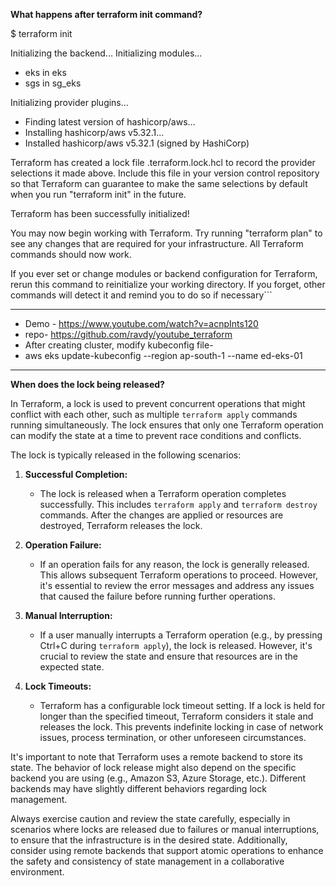 **What happens after terraform init command?**

$ terraform init

Initializing the backend...
Initializing modules...
- eks in eks
- sgs in sg_eks

Initializing provider plugins...
- Finding latest version of hashicorp/aws...
- Installing hashicorp/aws v5.32.1...
- Installed hashicorp/aws v5.32.1 (signed by HashiCorp)

Terraform has created a lock file .terraform.lock.hcl to record the provider
selections it made above. Include this file in your version control repository
so that Terraform can guarantee to make the same selections by default when
you run "terraform init" in the future.

Terraform has been successfully initialized!

You may now begin working with Terraform. Try running "terraform plan" to see
any changes that are required for your infrastructure. All Terraform commands
should now work.

If you ever set or change modules or backend configuration for Terraform,
rerun this command to reinitialize your working directory. If you forget, other
commands will detect it and remind you to do so if necessary```

____________________________________________________________________________________________________________________________

- Demo - https://www.youtube.com/watch?v=acnpInts120
- repo- https://github.com/ravdy/youtube_terraform
- After creating cluster, modify kubeconfig file-
- aws eks update-kubeconfig --region ap-south-1 --name ed-eks-01

____________________________________________________________________________________________________________________________

**When does the lock being released?**

In Terraform, a lock is used to prevent concurrent operations that might conflict with each other, such as multiple `terraform apply` commands running simultaneously. The lock ensures that only one Terraform operation can modify the state at a time to prevent race conditions and conflicts.

The lock is typically released in the following scenarios:

1. **Successful Completion:**
   - The lock is released when a Terraform operation completes successfully. This includes `terraform apply` and `terraform destroy` commands. After the changes are applied or resources are destroyed, Terraform releases the lock.

2. **Operation Failure:**
   - If an operation fails for any reason, the lock is generally released. This allows subsequent Terraform operations to proceed. However, it's essential to review the error messages and address any issues that caused the failure before running further operations.

3. **Manual Interruption:**
   - If a user manually interrupts a Terraform operation (e.g., by pressing Ctrl+C during `terraform apply`), the lock is released. However, it's crucial to review the state and ensure that resources are in the expected state.

4. **Lock Timeouts:**
   - Terraform has a configurable lock timeout setting. If a lock is held for longer than the specified timeout, Terraform considers it stale and releases the lock. This prevents indefinite locking in case of network issues, process termination, or other unforeseen circumstances.

It's important to note that Terraform uses a remote backend to store its state. The behavior of lock release might also depend on the specific backend you are using (e.g., Amazon S3, Azure Storage, etc.). Different backends may have slightly different behaviors regarding lock management.

Always exercise caution and review the state carefully, especially in scenarios where locks are released due to failures or manual interruptions, to ensure that the infrastructure is in the desired state. Additionally, consider using remote backends that support atomic operations to enhance the safety and consistency of state management in a collaborative environment.

